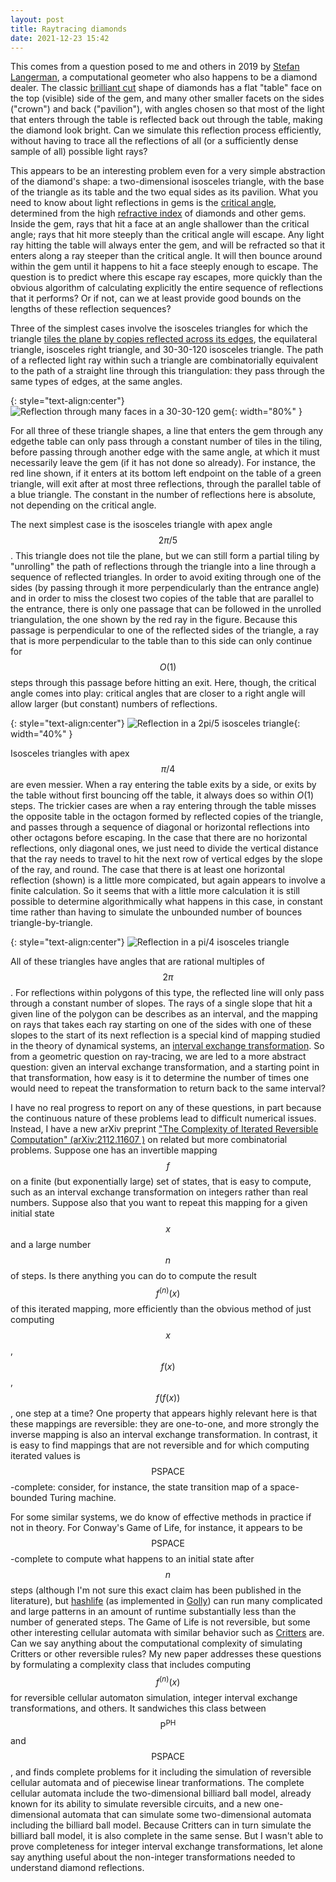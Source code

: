 ```yaml
---
layout: post
title: Raytracing diamonds
date: 2021-12-23 15:42
---
```

This comes from a question posed to me and others in 2019 by [Stefan Langerman](https://en.wikipedia.org/wiki/Stefan_Langerman), a computational geometer who also happens to be a diamond dealer. The classic [brilliant cut](https://en.wikipedia.org/wiki/Brilliant_(diamond_cut)) shape of diamonds has a flat "table" face on the top (visible) side of the gem, and many other smaller facets on the sides ("crown") and back ("pavilion"), with angles chosen so that most of the light that enters through the table is reflected back out through the table, making the diamond look bright. Can we simulate this reflection process efficiently, without having to trace all the reflections of all (or a sufficiently dense sample of all) possible light rays?

This appears to be an interesting problem even for a very simple abstraction of the diamond's shape: a two-dimensional isosceles triangle, with the base of the triangle as its table and the two equal sides as its pavilion. What you need to know about light reflections in gems is the [critical angle](https://en.wikipedia.org/wiki/Critical_angle_(optics)), determined from the high [refractive index](https://en.wikipedia.org/wiki/Refractive_index) of diamonds and other gems. Inside the gem, rays that hit a face at an angle shallower than the critical angle; rays that hit more steeply than the critical angle will escape. Any light ray hitting the table will always enter the gem, and will be refracted so that it enters along a ray steeper than the critical angle. It will then bounce around within the gem until it happens to hit a face steeply enough to escape. The question is to predict where this escape ray escapes, more quickly than the obvious algorithm of calculating explicitly the entire sequence of reflections that it performs? Or if not, can we at least provide good bounds on the lengths of these reflection sequences?

Three of the simplest cases involve the isosceles triangles for which the triangle [tiles the plane by copies reflected across its edges](https://en.wikipedia.org/wiki/Edge_tessellation), the equilateral triangle, isosceles right triangle, and 30-30-120 isosceles triangle. The path of a reflected light ray within such a triangle are combinatorially equivalent to the path of a straight line through this triangulation: they pass through the same types of edges, at the same angles.

{: style="text-align:center"}
![Reflection through many faces in a 30-30-120 gem]({{site.baseurl}}/assets/2021/30-30-120.svg){: width="80%" }

For all three of these triangle shapes, a line that enters the gem through any edgethe table can only pass through a constant number of tiles in the tiling, before passing through another edge with the same angle, at which it must necessarily leave the gem (if it has not done so already). For instance, the red line shown, if it enters at its bottom left endpoint on the table of a green triangle, will exit after at most three reflections, through the parallel table of a blue triangle. The constant in the number of reflections here is absolute, not depending on the critical angle.

The next simplest case is the isosceles triangle with apex angle $$2\pi/5$$. This triangle does not tile the plane, but we can still form a partial tiling by "unrolling" the path of reflections through the triangle into a line through a sequence of reflected triangles. In order to avoid exiting through one of the sides (by passing through it more perpendicularly than the entrance angle) and in order to miss the closest two copies of the table that are parallel to the entrance, there is only one passage that can be followed in the unrolled triangulation, the one shown by the red ray in the figure. Because this passage is perpendicular to one of the reflected sides of the triangle, a ray that is more perpendicular to the table than to this side can only continue for $$O(1)$$ steps through this passage before hitting an exit. Here, though, the critical angle comes into play: critical angles that are closer to a right angle will allow larger (but constant) numbers of reflections.

{: style="text-align:center"}
![Reflection in a 2pi/5 isosceles triangle]({{site.baseurl}}/assets/2021/pentagonal-isosceles-reflections.svg){: width="40%" }

Isosceles triangles with apex $$\pi/4$$ are even messier. When a ray entering the table exits by a side, or exits by the table without first bouncing off the table, it always does so within $O(1)$ steps. The trickier cases are when a ray entering through the table misses the opposite table in the octagon formed by reflected copies of the triangle, and passes through a sequence of diagonal or horizontal reflections into other octagons before escaping. In the case that there are no horizontal reflections, only diagonal ones, we just need to divide the vertical distance that the ray needs to travel to hit the next row of vertical edges by the slope of the ray, and round. The case that there is at least one horizontal reflection (shown) is a little more compicated, but again appears to involve a finite calculation. So it seems that with a little more calculation it is still possible to determine algorithmically what happens in this case, in constant time rather than having to simulate the unbounded number of bounces triangle-by-triangle.

{: style="text-align:center"}
![Reflection in a pi/4 isosceles triangle]({{site.baseurl}}/assets/2021/octagonal-reflex.svg)

All of these triangles have angles that are rational multiples of $$2\pi$$. For reflections within polygons of this type, the reflected line will only pass through a constant number of slopes. The rays of a single slope that hit a given line of the polygon can be describes as an interval, and the mapping on rays that takes each ray starting on one of the sides with one of these slopes to the start of its next reflection is a special kind of mapping studied in the theory of dynamical systems, an [interval exchange transformation](https://en.wikipedia.org/wiki/Interval_exchange_transformation). So from a geometric question on ray-tracing, we are led to a more abstract question: given an interval exchange transformation, and a starting point in that transformation, how easy is it to determine the number of times one would need to repeat the transformation to return back to the same interval?

I have no real progress to report on any of these questions, in part because the continuous nature of these problems lead to difficult numerical issues. Instead, I have a new arXiv preprint ["The Complexity of Iterated Reversible Computation" (arXiv:2112.11607
)](https://arxiv.org/abs/2112.11607) on related but more combinatorial problems. Suppose one has an invertible mapping $$f$$ on a finite (but exponentially large) set of states, that is easy to compute, such as an interval exchange transformation on integers rather than real numbers. Suppose also that you want to repeat this mapping for a given initial state $$x$$ and a large number $$n$$ of steps. Is there anything you can do to compute the result $$f^{(n)}(x)$$ of this iterated mapping, more efficiently than the obvious method of just computing $$x$$, $$f(x)$$, $$f(f(x))$$, one step at a time? One property that appears highly relevant here is that these mappings are reversible: they are one-to-one, and more strongly the inverse mapping is also an interval exchange transformation. In contrast, it is easy to find mappings that are not reversible and for which computing iterated values is $$\mathsf{PSPACE}$$-complete: consider, for instance, the state transition map of a space-bounded Turing machine.

For some similar systems, we do know of effective methods in practice if not in theory. For Conway's Game of Life, for instance, it appears to be $$\mathsf{PSPACE}$$-complete to compute what happens to an initial state after $$n$$ steps (although I'm not sure this exact claim has been published in the literature), but [hashlife](https://en.wikipedia.org/wiki/Hashlife) (as implemented in [Golly](http://golly.sourceforge.net/)) can run many complicated and large patterns in an amount of runtime substantially less than the number of generated steps. The Game of Life is not reversible, but some other interesting cellular automata with similar behavior such as [Critters](https://en.wikipedia.org/wiki/Critters_(cellular_automaton)) are. Can we say anything about the computational complexity of simulating Critters or other reversible rules? My new paper addresses these questions by formulating a complexity class that includes computing $$f^{(n)}(x)$$ for reversible cellular automaton simulation, integer interval exchange transformations, and others. It sandwiches this class between $$\mathsf{P}^{\mathsf{PH}}$$ and $$\mathsf{PSPACE}$$, and finds complete problems for it including the simulation of reversible cellular automata and of piecewise linear tranformations. The complete cellular automata include the two-dimensional billiard ball model, already known for its ability to simulate reversible circuits, and a new one-dimensional automata that can simulate some two-dimensional automata including the billiard ball model. Because Critters can in turn simulate the billiard ball model, it is also complete in the same sense. But I wasn't able to prove completeness for integer interval exchange transformations, let alone say anything useful about the non-integer transformations needed to understand diamond reflections.